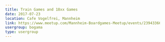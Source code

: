 ```yaml
---
title: Train Games and 18xx Games
date: 2017-07-23
location: Cafe Vogelfrei, Mannheim
link: https://www.meetup.com/Mannheim-Boardgames-Meetup/events/239433663/
usergroup: bogama
type: usergroup
---
```

